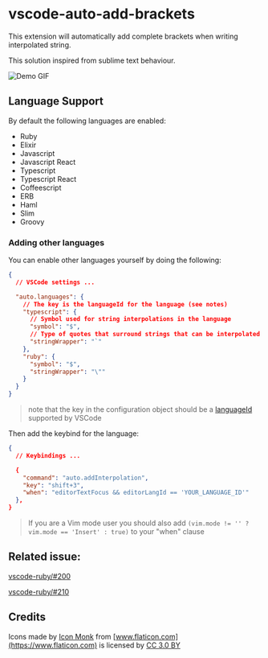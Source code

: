 # vscode-auto-add-brackets

This extension will automatically add complete brackets when writing interpolated string.

This solution inspired from sublime text behaviour.

![Demo GIF](https://drive.google.com/uc?export=view&id=1kqZT4yOlKl_gyGOYuwzNSfy6BFRpl4SQ)

## Language Support

By default the following languages are enabled:

- Ruby
- Elixir
- Javascript
- Javascript React
- Typescript
- Typescript React
- Coffeescript
- ERB
- Haml
- Slim
- Groovy

### Adding other languages

You can enable other languages yourself by doing the following:

```json
{
  // VSCode settings ...

  "auto.languages": {
    // The key is the languageId for the language (see notes)
    "typescript": {
      // Symbol used for string interpolations in the language
      "symbol": "$",
      // Type of quotes that surround strings that can be interpolated in the language
      "stringWrapper": "`"
    },
    "ruby": {
      "symbol": "$",
      "stringWrapper": "\""
    }
  }
}
```

> note that the key in the configuration object should be a [languageId](https://code.visualstudio.com/docs/languages/identifiers) supported by VSCode

Then add the keybind for the language:

```json
{
  // Keybindings ...

  {
    "command": "auto.addInterpolation",
    "key": "shift+3",
    "when": "editorTextFocus && editorLangId == 'YOUR_LANGUAGE_ID'"
  },
}
```

> If you are a Vim mode user you should also add `(vim.mode != '' ? vim.mode == 'Insert' : true)` to your "when" clause

## Related issue:

[vscode-ruby/#200](https://github.com/rubyide/vscode-ruby/issues/200)

[vscode-ruby/#210](https://github.com/rubyide/vscode-ruby/issues/210)

## Credits

Icons made by [Icon Monk](https://www.flaticon.com/authors/icon-monk) from [www.flaticon.com](https://www.flaticon.com)
is licensed by [CC 3.0 BY](http://creativecommons.org/licenses/by/3.0)
